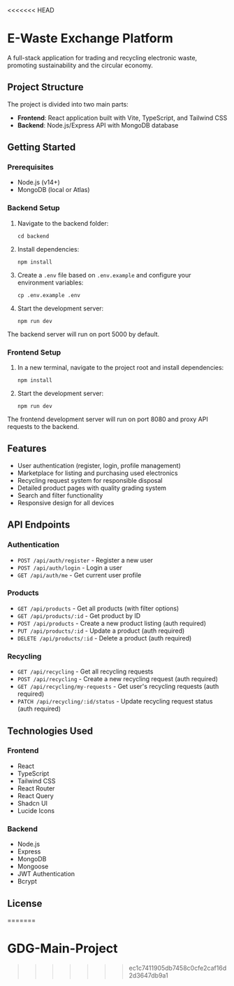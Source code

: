 <<<<<<< HEAD
# E-Waste Exchange Platform

A full-stack application for trading and recycling electronic waste, promoting sustainability and the circular economy.

## Project Structure

The project is divided into two main parts:

- **Frontend**: React application built with Vite, TypeScript, and Tailwind CSS
- **Backend**: Node.js/Express API with MongoDB database

## Getting Started

### Prerequisites

- Node.js (v14+)
- MongoDB (local or Atlas)

### Backend Setup

1. Navigate to the backend folder:
   ```
   cd backend
   ```

2. Install dependencies:
   ```
   npm install
   ```

3. Create a `.env` file based on `.env.example` and configure your environment variables:
   ```
   cp .env.example .env
   ```

4. Start the development server:
   ```
   npm run dev
   ```

The backend server will run on port 5000 by default.

### Frontend Setup

1. In a new terminal, navigate to the project root and install dependencies:
   ```
   npm install
   ```

2. Start the development server:
   ```
   npm run dev
   ```

The frontend development server will run on port 8080 and proxy API requests to the backend.

## Features

- User authentication (register, login, profile management)
- Marketplace for listing and purchasing used electronics
- Recycling request system for responsible disposal
- Detailed product pages with quality grading system
- Search and filter functionality
- Responsive design for all devices

## API Endpoints

### Authentication
- `POST /api/auth/register` - Register a new user
- `POST /api/auth/login` - Login a user
- `GET /api/auth/me` - Get current user profile

### Products
- `GET /api/products` - Get all products (with filter options)
- `GET /api/products/:id` - Get product by ID
- `POST /api/products` - Create a new product listing (auth required)
- `PUT /api/products/:id` - Update a product (auth required)
- `DELETE /api/products/:id` - Delete a product (auth required)

### Recycling
- `GET /api/recycling` - Get all recycling requests
- `POST /api/recycling` - Create a new recycling request (auth required)
- `GET /api/recycling/my-requests` - Get user's recycling requests (auth required)
- `PATCH /api/recycling/:id/status` - Update recycling request status (auth required)

## Technologies Used

### Frontend
- React
- TypeScript
- Tailwind CSS
- React Router
- React Query
- Shadcn UI
- Lucide Icons

### Backend
- Node.js
- Express
- MongoDB
- Mongoose
- JWT Authentication
- Bcrypt

## License
=======
# GDG-Main-Project
>>>>>>> ec1c7411905db7458c0cfe2caf16d2d3647db9a1
